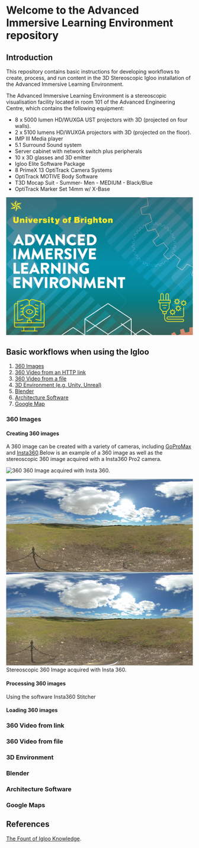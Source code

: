 [^Comment]: [https://github.com/UniversityofBrighton/ImmersiveLearningDemos]
# Welcome to the Advanced Immersive Learning Environment repository



## Introduction
This repository contains basic instructions for developing workflows to create, process, and run content in the 3D Stereoscopic Igloo installation of the Advanced Immersive Learning Environment.

The Advanced Immersive Learning Environment is a stereoscopic visualisation facility located in room 101 of the Advanced Engineering Centre, which contains the following equipment:

- 8 x 5000 lumen HD/WUXGA UST projectors with 3D (projected on four walls).
- 2 x 5100 lumens HD/WUXGA projectors with 3D (projected on the floor).
- IMP III Media player
- 5.1 Surround Sound system
- Server cabinet with network switch plus peripherals
- 10 x 3D glasses and 3D emitter
- Igloo Elite Software Package
- 8 PrimeX 13 OptiTrack Camera Systems
- OptiTrack MOTIVE Body Software
- T3D Mocap Suit - Summer- Men - MEDIUM - Black/Blue
- OptiTrack Marker Set 14mm w/ X-Base

![Logo of facility](https://raw.githubusercontent.com/UniversityofBrighton/ImmersiveLearningDemos/main/logo.png)


## Basic workflows when using the Igloo
1. [360 Images](#360-images)
2. [360 Video from an HTTP link](#360-video-link)
3. [360 Video from a file](#360-video-file)
4. [3D Environment (e.g. Unity, Unreal)](#3d-environment)
5. [Blender](#blender)
6. [Architecture Software](#architecture-software)
7. [Google Map](#google-maps)

### 360 Images
#### Creating 360 images
A 360 image can be created with a variety of cameras, including [GoProMax](https://gopro.com/en/gb/shop/cameras/max/CHDHZ-202-master.html) and [Insta360](https://www.insta360.com/).Below is an example of a 360 image as well as the stereoscopic 360 image acquired with a Insta360 Pro2 camera.

![360](files/360.jpg)
360 Image acquired with Insta 360.

![360 3D stereoscopic](files/360_3D_low.jpg)
Stereoscopic 360 Image acquired with Insta 360.


#### Processing 360 images
Using the software Insta360 Stitcher

#### Loading 360 images


### 360 Video from link

### 360 Video from file


### 3D Environment

### Blender

### Architecture Software

### Google Maps

## References
[The Fount of Igloo Knowledge](https://360igloo.atlassian.net/wiki/spaces/EDoc/pages/2050785281/The+Fount+of+Igloo+Knowledge).
